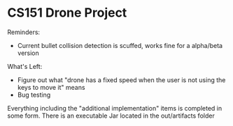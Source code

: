 # CS151 Drone Project

Reminders: 

- Current bullet collision detection is scuffed, works fine for a alpha/beta version

What's Left:

- Figure out what "drone has a fixed speed when the user is not using the keys to move it" means
- Bug testing

Everything including the "additional implementation" items is completed in some form.
There is an executable Jar located in the out/artifacts folder
